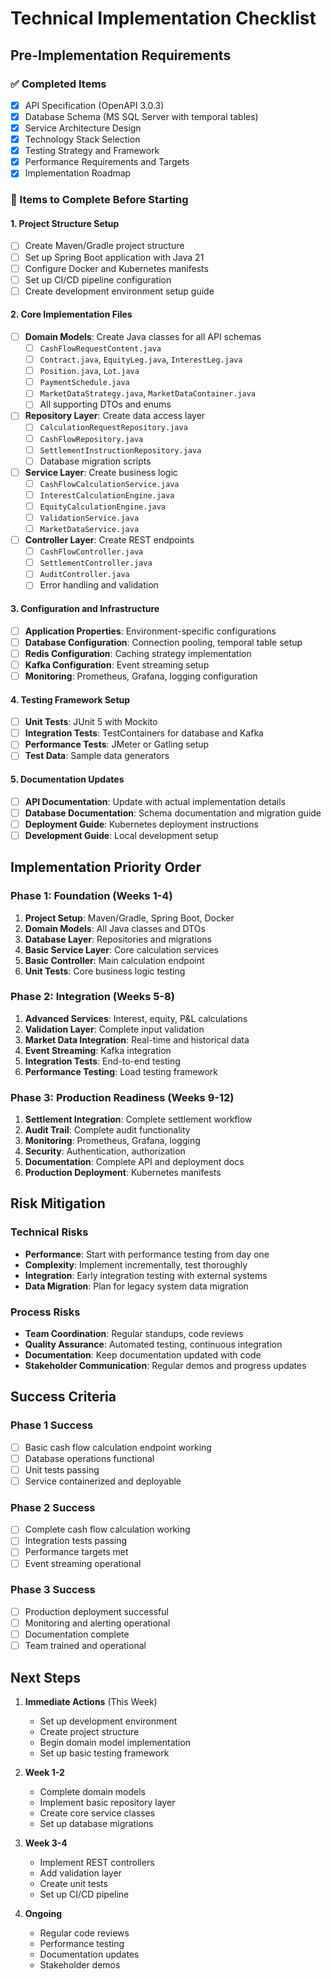 # Technical Implementation Checklist

## Pre-Implementation Requirements

### ✅ Completed Items
- [x] API Specification (OpenAPI 3.0.3)
- [x] Database Schema (MS SQL Server with temporal tables)
- [x] Service Architecture Design
- [x] Technology Stack Selection
- [x] Testing Strategy and Framework
- [x] Performance Requirements and Targets
- [x] Implementation Roadmap

### 🔄 Items to Complete Before Starting

#### 1. Project Structure Setup
- [ ] Create Maven/Gradle project structure
- [ ] Set up Spring Boot application with Java 21
- [ ] Configure Docker and Kubernetes manifests
- [ ] Set up CI/CD pipeline configuration
- [ ] Create development environment setup guide

#### 2. Core Implementation Files
- [ ] **Domain Models**: Create Java classes for all API schemas
  - [ ] `CashFlowRequestContent.java`
  - [ ] `Contract.java`, `EquityLeg.java`, `InterestLeg.java`
  - [ ] `Position.java`, `Lot.java`
  - [ ] `PaymentSchedule.java`
  - [ ] `MarketDataStrategy.java`, `MarketDataContainer.java`
  - [ ] All supporting DTOs and enums

- [ ] **Repository Layer**: Create data access layer
  - [ ] `CalculationRequestRepository.java`
  - [ ] `CashFlowRepository.java`
  - [ ] `SettlementInstructionRepository.java`
  - [ ] Database migration scripts

- [ ] **Service Layer**: Create business logic
  - [ ] `CashFlowCalculationService.java`
  - [ ] `InterestCalculationEngine.java`
  - [ ] `EquityCalculationEngine.java`
  - [ ] `ValidationService.java`
  - [ ] `MarketDataService.java`

- [ ] **Controller Layer**: Create REST endpoints
  - [ ] `CashFlowController.java`
  - [ ] `SettlementController.java`
  - [ ] `AuditController.java`
  - [ ] Error handling and validation

#### 3. Configuration and Infrastructure
- [ ] **Application Properties**: Environment-specific configurations
- [ ] **Database Configuration**: Connection pooling, temporal table setup
- [ ] **Redis Configuration**: Caching strategy implementation
- [ ] **Kafka Configuration**: Event streaming setup
- [ ] **Monitoring**: Prometheus, Grafana, logging configuration

#### 4. Testing Framework Setup
- [ ] **Unit Tests**: JUnit 5 with Mockito
- [ ] **Integration Tests**: TestContainers for database and Kafka
- [ ] **Performance Tests**: JMeter or Gatling setup
- [ ] **Test Data**: Sample data generators

#### 5. Documentation Updates
- [ ] **API Documentation**: Update with actual implementation details
- [ ] **Database Documentation**: Schema documentation and migration guide
- [ ] **Deployment Guide**: Kubernetes deployment instructions
- [ ] **Development Guide**: Local development setup

## Implementation Priority Order

### Phase 1: Foundation (Weeks 1-4)
1. **Project Setup**: Maven/Gradle, Spring Boot, Docker
2. **Domain Models**: All Java classes and DTOs
3. **Database Layer**: Repositories and migrations
4. **Basic Service Layer**: Core calculation services
5. **Basic Controller**: Main calculation endpoint
6. **Unit Tests**: Core business logic testing

### Phase 2: Integration (Weeks 5-8)
1. **Advanced Services**: Interest, equity, P&L calculations
2. **Validation Layer**: Complete input validation
3. **Market Data Integration**: Real-time and historical data
4. **Event Streaming**: Kafka integration
5. **Integration Tests**: End-to-end testing
6. **Performance Testing**: Load testing framework

### Phase 3: Production Readiness (Weeks 9-12)
1. **Settlement Integration**: Complete settlement workflow
2. **Audit Trail**: Complete audit functionality
3. **Monitoring**: Prometheus, Grafana, logging
4. **Security**: Authentication, authorization
5. **Documentation**: Complete API and deployment docs
6. **Production Deployment**: Kubernetes manifests

## Risk Mitigation

### Technical Risks
- **Performance**: Start with performance testing from day one
- **Complexity**: Implement incrementally, test thoroughly
- **Integration**: Early integration testing with external systems
- **Data Migration**: Plan for legacy system data migration

### Process Risks
- **Team Coordination**: Regular standups, code reviews
- **Quality Assurance**: Automated testing, continuous integration
- **Documentation**: Keep documentation updated with code
- **Stakeholder Communication**: Regular demos and progress updates

## Success Criteria

### Phase 1 Success
- [ ] Basic cash flow calculation endpoint working
- [ ] Database operations functional
- [ ] Unit tests passing
- [ ] Service containerized and deployable

### Phase 2 Success
- [ ] Complete cash flow calculation working
- [ ] Integration tests passing
- [ ] Performance targets met
- [ ] Event streaming operational

### Phase 3 Success
- [ ] Production deployment successful
- [ ] Monitoring and alerting operational
- [ ] Documentation complete
- [ ] Team trained and operational

## Next Steps

1. **Immediate Actions** (This Week)
   - Set up development environment
   - Create project structure
   - Begin domain model implementation
   - Set up basic testing framework

2. **Week 1-2**
   - Complete domain models
   - Implement basic repository layer
   - Create core service classes
   - Set up database migrations

3. **Week 3-4**
   - Implement REST controllers
   - Add validation layer
   - Create unit tests
   - Set up CI/CD pipeline

4. **Ongoing**
   - Regular code reviews
   - Performance testing
   - Documentation updates
   - Stakeholder demos

